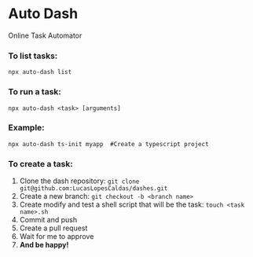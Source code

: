 # Auto Dash
Online Task Automator


### To list tasks:
```
npx auto-dash list
```

### To run a task:
```
npx auto-dash <task> [arguments]
```

### Example:
```shell
npx auto-dash ts-init myapp  #Create a typescript project
```
### To create a task:
1. Clone the dash repository: `git clone git@github.com:LucasLopesCaldas/dashes.git`
2. Create a new branch: `git checkout -b <branch name>`
3. Create modify and test a shell script that will be the task: `touch <task name>.sh`
4. Commit and push
5. Create a pull request
6. Wait for me to approve
7. **And be happy!**
